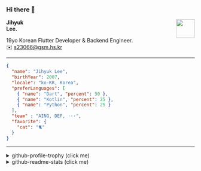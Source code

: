 ### Hi there 👋
<img src="https://github.githubassets.com/images/mona-loading-default.gif" width="50px" align="right">
</a>

**Jihyuk\
Lee.**

19yo Korean Flutter Developer & Backend Engineer.\
✉️ <s23066@gsm.hs.kr>

---

```json
{
  "name": "Jihyuk Lee",
  "birthYear": 2007,
  "locale": "ko-KR, Korea",
  "preferLanguages": [
    { "name": "Dart", "percent": 50 },
    { "name": "Kotlin", "percent": 25 },
    { "name": "Python", "percent": 25 }
  ],
  "team" : "AING, DEF, ···",
  "favorite": {
    "cat": "🐈"
  }
}
```
---
<details>
  <summary>github-profile-trophy (click me)</summary>
  
![](https://github-profile-trophy.vercel.app/?username=withJihyuk&row=1&column=8&theme=nord)
  
</details>
<details>
  <summary>github-readme-stats (click me)</summary>
  
<!--START_SECTION:waka-->
![Code Time](http://img.shields.io/badge/Code%20Time-789%20hrs%2024%20mins-blue)

![Lines of code](https://img.shields.io/badge/%EC%A0%80%EB%8A%94%20%EC%97%AC%ED%83%9C%EA%B9%8C%EC%A7%80%20-748.6%20thousand%20%EC%A4%84%EC%9D%98%20%EC%BD%94%EB%93%9C%EB%A5%BC%20%EC%9E%91%EC%84%B1%ED%96%88%EC%96%B4%EC%9A%94.-blue)

**저는 아침형 인간이에요. 🐤** 

```text
🌞 아침                     734 commits         █████░░░░░░░░░░░░░░░░░░░░   19.09 % 
🌆 낮　                     1338 commits        █████████░░░░░░░░░░░░░░░░   34.80 % 
🌃 저녁                     1419 commits        █████████░░░░░░░░░░░░░░░░   36.91 % 
🌙 밤　                     354 commits         ██░░░░░░░░░░░░░░░░░░░░░░░   09.21 % 
```


📊 **저는 이번주를 이렇게 시간을 보냈어요.** 

```text
🕑︎ Timezone: Asia/Seoul

💬 프로그래밍 언어들: 
Dart                     8 hrs 5 mins        █████████████░░░░░░░░░░░░   52.58 % 
Python                   1 hr 46 mins        ███░░░░░░░░░░░░░░░░░░░░░░   11.48 % 
Kotlin                   56 mins             ██░░░░░░░░░░░░░░░░░░░░░░░   06.16 % 
TypeScript               46 mins             █░░░░░░░░░░░░░░░░░░░░░░░░   05.05 % 
XML                      46 mins             █░░░░░░░░░░░░░░░░░░░░░░░░   05.04 % 

🔥 에디터들: 
VS Code                  7 hrs 29 mins       ████████████░░░░░░░░░░░░░   48.60 % 
Android Studio           6 hrs 24 mins       ██████████░░░░░░░░░░░░░░░   41.55 % 
IntelliJ IDEA            1 hr 31 mins        ██░░░░░░░░░░░░░░░░░░░░░░░   09.85 % 

💻 운영 체제들: 
Mac                      15 hrs 24 mins      █████████████████████████   100.00 % 
```


 Last Updated on 30/03/2025 18:48:44 UTC
<!--END_SECTION:waka-->

</details>

</div>

